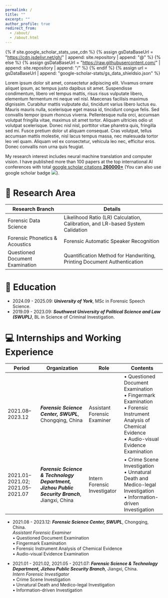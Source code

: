 ```yaml
---
permalink: /
title: ""
excerpt: ""
author_profile: true
redirect_from: 
  - /about/
  - /about.html
---
```


{% if site.google_scholar_stats_use_cdn %}
{% assign gsDataBaseUrl = "https://cdn.jsdelivr.net/gh/" | append: site.repository | append: "@" %}
{% else %}
{% assign gsDataBaseUrl = "https://raw.githubusercontent.com/" | append: site.repository | append: "/" %}
{% endif %}
{% assign url = gsDataBaseUrl | append: "google-scholar-stats/gs_data_shieldsio.json" %}

<span class='anchor' id='about-me'></span>

Lorem ipsum dolor sit amet, consectetur adipiscing elit. Vivamus ornare aliquet ipsum, ac tempus justo dapibus sit amet. Suspendisse condimentum, libero vel tempus mattis, risus risus vulputate libero, elementum fermentum mi neque vel nisl. Maecenas facilisis maximus dignissim. Curabitur mattis vulputate dui, tincidunt varius libero luctus eu. Mauris mauris nulla, scelerisque eget massa id, tincidunt congue felis. Sed convallis tempor ipsum rhoncus viverra. Pellentesque nulla orci, accumsan volutpat fringilla vitae, maximus sit amet tortor. Aliquam ultricies odio ut volutpat scelerisque. Donec nisl nisl, porttitor vitae pharetra quis, fringilla sed mi. Fusce pretium dolor ut aliquam consequat. Cras volutpat, tellus accumsan mattis molestie, nisl lacus tempus massa, nec malesuada tortor leo vel quam. Aliquam vel ex consectetur, vehicula leo nec, efficitur eros. Donec convallis non urna quis feugiat.

My research interest includes neural machine translation and computer vision. I have published more than 100 papers at the top international AI conferences with total <a href='https://scholar.google.com/citations?user=DhtAFkwAAAAJ'>google scholar citations <strong><span id='total_cit'>260000+</span></strong></a> (You can also use google scholar badge <a href='https://scholar.google.com/citations?user=DhtAFkwAAAAJ'><img src="https://img.shields.io/endpoint?url={{ url | url_encode }}&logo=Google%20Scholar&labelColor=f6f6f6&color=9cf&style=flat&label=citations"></a>).

# 📜 Research Area

| Research Branch | Details |
| -------- | -------- |
| Forensic Data Science | Likelihood Ratio (LR) Calculation, Calibration, and LR-based System Calidation |
| Forensic Phonetics & Acoustics | Forensic Automatic Speaker Recognition |
| Questioned Document Examination | Quantification Method for Handwriting, Printing Document Authentication |

# 🏫 Education
- 2024.09 - 2025.09:  ***University of York***, MSc in Forensic Speech Science.
- 2019.09 - 2023.09:  ***Southwest University of Political Science and Law (SWUPL)***, BL in Science of Criminal Investigation.

# 💻 Internships and Working Experience

| Period | Organization | Role | Contents |
| ------ | ------------ | ---- | -------- |
| 2021.08–2023.12 | ***Forensic Science Center, SWUPL***, Chongqing, China | Assistant Forensic Examiner | • Questioned Document Examination<br> • Fingermark Examination<br> • Forensic Instrument Analysis of Chemical Evidence<br> • Audio-visual Evidence Examination |
| 2021.01–2021.02; 2021.05–2021.07 | ***Forensic Science & Technology Department, Jizhou Public Security Branch***, Jiangxi, China | Intern Forensic Investigator | • Crime Scene Investigation<br> • Unnatural Death and Medico-legal Investigation<br> • Information-driven Investigation |


- 2021.08 - 2023.12: ***Forensic Science Center, SWUPL***, Chongqing, China.  
  *Assistant Forensic Examiner*  
  •	Questioned Document Examination  
  •	Fingermark Examination  
  •	Forensic Instrument Analysis of Chemical Evidence  
  •	Audio-visual Evidence Examination  

- 2021.01 - 2021.02, 2021.05 - 2021.07: ***Forensic Science & Technology Department, Jizhou Public Security Branch***, Jiangxi, China.  
  *Intern Forensic Investigator*  
  •	Crime Scene Investigation  
  •	Unnatural Death and Medico-legal Investigation  
  •	Information-driven Investigation  


